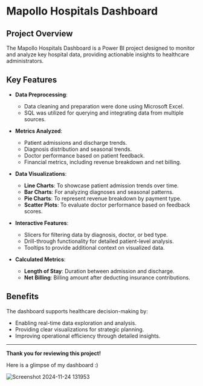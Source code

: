 # **Mapollo Hospitals Dashboard**

## **Project Overview**  
The Mapollo Hospitals Dashboard is a Power BI project designed to monitor and analyze key hospital data, providing actionable insights to healthcare administrators.  

## **Key Features**  
- **Data Preprocessing**: 
  - Data cleaning and preparation were done using Microsoft Excel.
  - SQL was utilized for querying and integrating data from multiple sources.  

- **Metrics Analyzed**:  
  - Patient admissions and discharge trends.  
  - Diagnosis distribution and seasonal trends.  
  - Doctor performance based on patient feedback.  
  - Financial metrics, including revenue breakdown and net billing.  

- **Data Visualizations**:  
  - **Line Charts**: To showcase patient admission trends over time.  
  - **Bar Charts**: For analyzing diagnoses and seasonal patterns.  
  - **Pie Charts**: To represent revenue breakdown by payment type.  
  - **Scatter Plots**: To evaluate doctor performance based on feedback scores.  

- **Interactive Features**:  
  - Slicers for filtering data by diagnosis, doctor, or bed type.  
  - Drill-through functionality for detailed patient-level analysis.  
  - Tooltips to provide additional context on visualized data.  

- **Calculated Metrics**:  
  - **Length of Stay**: Duration between admission and discharge.  
  - **Net Billing**: Billing amount after deducting insurance contributions.  

## **Benefits**  
The dashboard supports healthcare decision-making by:  
- Enabling real-time data exploration and analysis.  
- Providing clear visualizations for strategic planning.  
- Improving operational efficiency through detailed insights.  

---  
**Thank you for reviewing this project!**

Here is a glimpse of my dashboard :)



![Screenshot 2024-11-24 131953](https://github.com/user-attachments/assets/c0b72d67-ad3d-4a6f-bcef-0670a56a46b9)
